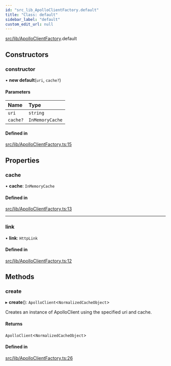 ```yaml
---
id: "src_lib_ApolloClientFactory.default"
title: "Class: default"
sidebar_label: "default"
custom_edit_url: null
---
```


[src/lib/ApolloClientFactory](../modules/src_lib_ApolloClientFactory.md).default

## Constructors

### constructor

• **new default**(`uri`, `cache?`)

#### Parameters

| Name | Type |
| :------ | :------ |
| `uri` | `string` |
| `cache?` | `InMemoryCache` |

#### Defined in

[src/lib/ApolloClientFactory.ts:15](https://github.com/pantheon-systems/decoupled-kit-js/blob/7a7ddb2/packages/wordpress-kit/src/lib/ApolloClientFactory.ts#L15)

## Properties

### cache

• **cache**: `InMemoryCache`

#### Defined in

[src/lib/ApolloClientFactory.ts:13](https://github.com/pantheon-systems/decoupled-kit-js/blob/7a7ddb2/packages/wordpress-kit/src/lib/ApolloClientFactory.ts#L13)

___

### link

• **link**: `HttpLink`

#### Defined in

[src/lib/ApolloClientFactory.ts:12](https://github.com/pantheon-systems/decoupled-kit-js/blob/7a7ddb2/packages/wordpress-kit/src/lib/ApolloClientFactory.ts#L12)

## Methods

### create

▸ **create**(): `ApolloClient`<`NormalizedCacheObject`\>

Creates an instance of ApolloClient using the specified uri and cache.

#### Returns

`ApolloClient`<`NormalizedCacheObject`\>

#### Defined in

[src/lib/ApolloClientFactory.ts:26](https://github.com/pantheon-systems/decoupled-kit-js/blob/7a7ddb2/packages/wordpress-kit/src/lib/ApolloClientFactory.ts#L26)
